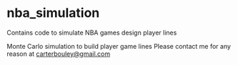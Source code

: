 # nba_simulation
Contains code to simulate NBA games design player lines 

Monte Carlo simulation to build player game lines
Please contact me for any reason at carterbouley@gmail.com
